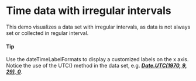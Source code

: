 # Time data with irregular intervals

This demo visualizes a data set with irregular intervals, as data is not always set or collected in regular interval.

#### Tip

Use the dateTimeLabelFormats to display a customized labels on the x axis.
Notice the use of the UTC() method in the data set, e.g. **_[Date.UTC(1970, 9, 29), 0]()_**.
